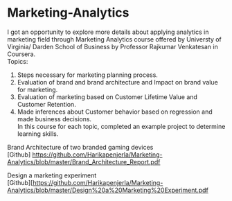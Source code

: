 # Marketing-Analytics
I got an opportunity to explore more details about applying analytics in marketing field through Marketing Analytics course offered by Universty of Virginia/ Darden School of Business by Professor Rajkumar Venkatesan in Coursera.<br />
Topics:<br />
1. Steps necessary for marketing planning process.<br />
2. Evaluation of brand and brand architecture and Impact on brand value for marketing.<br />
3. Evaluation of marketing based on Customer Lifetime Value and Customer Retention.<br />
4. Made inferences about Customer behavior based on regression and made business decisions.<br />
In this course for each topic, completed an example project to determine learning skills.<br />

Brand Architecture of two branded gaming devices <br />
[Github] https://github.com/Harikapenjerla/Marketing-Analytics/blob/master/Brand_Architecture_Report.pdf <br />

Design a marketing experiment <br />
[Github][https://github.com/Harikapenjerla/Marketing-Analytics/blob/master/Design%20a%20Marketing%20Experiment.pdf

